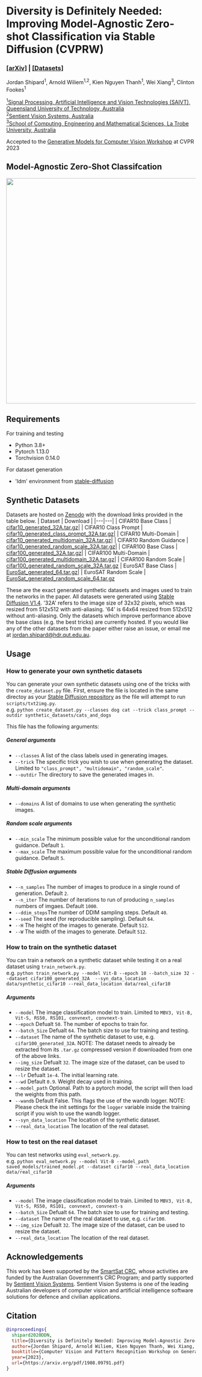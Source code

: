 # Diversity is Definitely Needed: Improving Model-Agnostic Zero-shot Classification via Stable Diffusion (CVPRW)  
### [[arXiv]](https://arxiv.org/abs/2302.03298) | [[Datasets]](https://zenodo.org/record/7861015)

Jordan Shipard<sup>1</sup>, Arnold Wiliem<sup>1,2</sup>, Kien Nguyen Thanh<sup>1</sup>, Wei Xiang<sup>3</sup>, Clinton Fookes<sup>1</sup>

[<sup>1</sup>Signal Processing, Artificial Intelligence and Vision Technologies (SAIVT), Queensland University of Technology, Australia](https://research.qut.edu.au/saivt/)  
[<sup>2</sup>Sentient Vision Systems, Australia](https://sentientvision.com/)  
[<sup>3</sup>School of Computing, Engineering and Mathematical Sciences, La Trobe University, Australia](https://www.latrobe.edu.au/school-computing-engineering-and-mathematical-sciences)  

Accepted to the [Generative Models for Computer Vision Workshop](https://generative-vision.github.io/workshop-CVPR-23/) at CVPR 2023

## Model-Agnostic Zero-Shot Classifcation
<img src="https://user-images.githubusercontent.com/41477139/231360240-2bf404a2-3526-40ba-9a67-5d116e66af63.png " data-canonical-src="https://user-images.githubusercontent.com/41477139/231360240-2bf404a2-3526-40ba-9a67-5d116e66af63.png " width="600" height="600" />

<!-- 
| Dataset | Model | Base Class | Best tricks |
| ---     | ---   | ---        | ---         |
|CIFAR10  | CLIP-ResNet50 | 75.6 | - |
|         | ResNet50 | 60.5 | 81 (+20.5)| -->

## Requirements
For training and testing
* Python 3.8+  
* Pytorch 1.13.0  
* Torchvision 0.14.0

For dataset generation
* 'ldm' environment from [stable-diffusion](https://github.com/CompVis/stable-diffusion)

## Synthetic Datasets
Datasets are hosted on [Zenodo](https://zenodo.org/record/7861015) with the download links provided in the table below. 
| Dataset | Download |
|---|---|
| CIFAR10 Base Class | [cifar10_generated_32A.tar.gz](https://zenodo.org/records/7861015/files/cifar10_generated_32A.tar.gz?download=1)|
| CIFAR10 Class Prompt | [cifar10_generated_class_prompt_32A.tar.gz](https://zenodo.org/record/7861015/files/cifar10_generated_class_prompt_32A.tar.gz?download=1)|
| CIFAR10 Multi-Domain | [cifar10_generated_multidomain_32A.tar.gz](https://zenodo.org/record/7861015/files/cifar10_generated_multidomain_32A.tar.gz?download=1)|
| CIFAR10 Random Guidance | [cifar10_generated_random_scale_32A.tar.gz](https://zenodo.org/record/7861015/files/cifar10_generated_random_scale_32A.tar.gz?download=1)| 
| CIFAR100 Base Class | [cifar100_generated_32A.tar.gz](https://zenodo.org/record/7861015/files/cifar100_generated_32A.tar.gz?download=1)|
| CIFAR100 Multi-Domain | [cifar100_generated_multidomain_32A.tar.gz](https://zenodo.org/record/7861015/files/cifar100_generated_multidomain_32A.tar.gz?download=1)|
| CIFAR100 Random Scale | [cifar100_generated_random_scale_32A.tar.gz](https://zenodo.org/record/7861015/files/cifar100_generated_random_scale_32A.tar.gz?download=1)
| EuroSAT Base Class | [EuroSat_generated_64.tar.gz](https://zenodo.org/record/7861015/files/EuroSat_generated_64.tar.gz?download=1)|
| EuroSAT Random Scale | [EuroSat_generated_random_scale_64.tar.gz](https://zenodo.org/record/7861015/files/EuroSat_generated_random_scale1_64.tar.gz?download=1)

These are the exact generated synthetic datasets and images used to train the networks in the paper. All datasets were generated using [Stable Diffusion V1.4](https://github.com/CompVis/stable-diffusion). '32A' refers to the image size of 32x32 pixels, which was resized from 512x512 with anti-aliasing. '64' is 64x64 resized from 512x512 without anti-aliasing. Only the datasets which improve performance above the base class (e.g. the best tricks) are currently hosted. If you would like any of the other datasets from the paper either raise an issue, or email me at jordan.shipard@hdr.qut.edu.au.

## Usage
### How to generate your own synthetic datasets
You can generate your own synthetic datasets using one of the tricks with the `create_dataset.py` file. First, ensure the file is located in the same directoy as your [Stable Diffusion repository](https://github.com/CompVis/stable-diffusion) as the file will attempt to run `scripts/txt2img.py`.  
e.g. `python create_dataset.py --classes dog cat --trick class_prompt --outdir synthetic_datasets/cats_and_dogs`

This file has the following arguments:  
##### General arguments
* `--classes` A list of the class labels used in generating images.
* `--trick` The specific trick you wish to use when generating the dataset. Limited to `"class_prompt", "multidomain", "random_scale"`.
* `--outdir` The directory to save the generated images in.

##### Multi-domain arguments
* `--domains` A list of domains to use when generating the synthetic images.

##### Random scale arguments
* `--min_scale` The minimum possible value for the unconditional random guidance. Default `1`.
* `--max_scale` The maximum possible value for the unconditional random guidance. Default `5`.

##### Stable Diffusion arguments
* `--n_samples` The number of images to produce in a single round of generation. Default `2`.
* `--n_iter` The number of iterations to run of producing `n_samples` numbers of imgaes. Default `1000`.
* `--ddim_steps`The number of DDIM sampling steps. Default `40`.
* `--seed` The seed (for reproducible sampling). Default `64`.
* `--H` The height of the images to generate. Default `512`.
* `--W` The width of the images to generate. Default `512`.

### How to train on the synthetic dataset
You can train a network on a synthetic dataset while testing it on a real dataset using `train_network.py`.  
e.g. `python train_network.py --model Vit-B --epoch 10 --batch_size 32 --dataset cifar100_generated_32A  --syn_data_location data/synthetic_cifar10 --real_data_location data/real_cifar10`

##### Arguments
* `--model` The image classification model to train. Limited to `MBV3, Vit-B, Vit-S, RS50, RS101, convnext, convnext-s`
* `--epoch` Defualt `50`. The number of epochs to train for.
* `--batch_Size` Defualt `64`. The batch size to use for training and testing.
* `--dataset` The name of the synthetic dataset to use, e.g. `cifar100_generated_32A`. NOTE: The dataset needs to already be extracted from its `.tar.gz` compressed version if downloaded from one of the above links.
* `--img_size` Defualt `32`. The image size of the dataset, can be used to resize the dataset.
* `--lr` Defualt `1e-4`. The initial learning rate.
* `--wd` Default `0.9`. Weight decay used in training.
* `--model_path` Optional. Path to a pytorch model, the script will then load the weights from this path.
* `--wandb` Default False. This flags the use of the wandb logger. NOTE: Please check the init settings for the `logger` variable inside the training script if you wish to use the wandb logger.
* `--syn_data_location` The location of the synthetic dataset.
* `--real_data_location` The location of the real dataset. 

### How to test on the real dataset
You can test networks using `eval_network.py`.  
e.g. `python eval_network.py --model Vit-B --model_path saved_models/trained_model.pt --dataset cifar10 --real_data_location data/real_cifar10`

##### Arguments
* `--model` The image classification model to train. Limited to `MBV3, Vit-B, Vit-S, RS50, RS101, convnext, convnext-s`
* `--batch_Size` Defualt `64`. The batch size to use for training and testing.
* `--dataset` The name of the real dataset to use, e.g. `cifar100`. 
* `--img_size` Defualt `32`. The image size of the dataset, can be used to resize the dataset.
* `--real_data_location` The location of the real dataset. 


## Acknowledgements
This work has been supported by the [SmartSat CRC](https://smartsatcrc.com/),
whose activities are funded by the Australian Government’s
CRC Program; and partly supported by [Sentient Vision Systems](https://sentientvision.com/). Sentient Vision Systems is one of the leading Australian developers of computer vision and artificial intelligence software solutions for defence and civilian applications.

## Citation
```BibTex
@inproceedings{
  shipard2020DDN,
  title={Diversity is Definitely Needed: Improving Model-Agnostic Zero-shot Classification via Stable Diffusion},
  author={Jordan Shipard, Arnold Wiliem, Kien Nguyen Thanh, Wei Xiang, Clinton Fookes},
  booktitle={Computer Vision and Pattern Recognition Workshop on Generative Models for Computer Vision},
  year={2023},
  url={https://arxiv.org/pdf/1908.09791.pdf}
}
```
